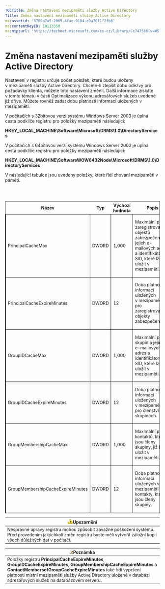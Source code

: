 ```yaml
---
TOCTitle: Změna nastavení mezipaměti služby Active Directory
Title: Změna nastavení mezipaměti služby Active Directory
ms:assetid: '8789a7a5-2065-4fae-9104-e0a70f1f2fb6'
ms:contentKeyID: 18113350
ms:mtpsurl: 'https://technet.microsoft.com/cs-cz/library/Cc747586(v=WS.10)'
---
```


Změna nastavení mezipaměti služby Active Directory
==================================================

Nastavení v registru určuje počet položek, které budou uloženy v mezipaměti služby Active Directory. Chcete-li zlepšit dobu odezvy pro požadavky klienta, můžete toto nastavení změnit. Další informace získáte v tomto tématu v části Optimalizace výkonu adresářových služeb uvedené již dříve. Můžete rovněž zadat dobu platnosti informací uložených v mezipaměti.

V počítačích s 32bitovou verzí systému Windows Server 2003 je úplná cesta podklíče registru pro položky mezipaměti následující:

**HKEY\_LOCAL\_MACHINE\\Software\\Microsoft\\DRMS\\1.0\\DirectoryServices**

V počítačích s 64bitovou verzí systému Windows Server 2003 je úplná cesta podklíče registru pro položky mezipaměti následující:

**HKEY\_LOCAL\_MACHINE\\SoftwareWOW6432Node\\Microsoft\\DRMS\\1.0\\DirectoryServices**

V následující tabulce jsou uvedeny položky, které řídí chování mezipaměti v paměti.

###  

<p> </p>
<table style="border:1px solid black;">
<colgroup>
<col width="25%" />
<col width="25%" />
<col width="25%" />
<col width="25%" />
</colgroup>
<thead>
<tr class="header">
<th>Název</th>
<th>Typ</th>
<th>Výchozí hodnota</th>
<th>Popis</th>
</tr>
</thead>
<tbody>
<tr class="odd">
<td style="border:1px solid black;"><p>PrincipalCacheMax</p></td>
<td style="border:1px solid black;"><p>DWORD</p></td>
<td style="border:1px solid black;"><p>1,000</p></td>
<td style="border:1px solid black;"><p>Maximální počet zaregistrovaných objektů zabezpečení a jejich e-mailových adres a identifikátorů SID, které lze uložit v mezipaměti.</p></td>
</tr>
<tr class="even">
<td style="border:1px solid black;"><p>PrincipalCacheExpireMinutes</p></td>
<td style="border:1px solid black;"><p>DWORD</p></td>
<td style="border:1px solid black;"><p>12</p></td>
<td style="border:1px solid black;"><p>Doba platnosti informací uložených v mezipaměti pro zaregistrované objekty zabezpečení.</p></td>
</tr>
<tr class="odd">
<td style="border:1px solid black;"><p>GroupIDCacheMax</p></td>
<td style="border:1px solid black;"><p>DWORD</p></td>
<td style="border:1px solid black;"><p>1,000</p></td>
<td style="border:1px solid black;"><p>Maximální počet skupin a jejich e-mailových adres a identifikátorů SID, které lze uložit v mezipaměti.</p></td>
</tr>
<tr class="even">
<td style="border:1px solid black;"><p>GroupIDCacheExpireMinutes</p></td>
<td style="border:1px solid black;"><p>DWORD</p></td>
<td style="border:1px solid black;"><p>12</p></td>
<td style="border:1px solid black;"><p>Doba platnosti informací uložených v mezipaměti pro členství ve skupinách.</p></td>
</tr>
<tr class="odd">
<td style="border:1px solid black;"><p>GroupMembershipCacheMax</p></td>
<td style="border:1px solid black;"><p>DWORD</p></td>
<td style="border:1px solid black;"><p>1,000</p></td>
<td style="border:1px solid black;"><p>Maximální počet kontaktů, které jsou členy skupiny, již lze uložit v mezipaměti.</p></td>
</tr>
<tr class="even">
<td style="border:1px solid black;"><p>GroupMembershipCacheExpireMinutes</p></td>
<td style="border:1px solid black;"><p>DWORD</p></td>
<td style="border:1px solid black;"><p>12</p></td>
<td style="border:1px solid black;"><p>Doba platnosti informací uložených v mezipaměti pro kontakty, které jsou členy skupiny.</p></td>
</tr>
</tbody>
</table>
  
| ![](images/Cc747586.Caution(WS.10).gif)Upozornění                                                                                                  |  
|---------------------------------------------------------------------------------------------------------------------------------------------------------------------------------|  
| Nesprávné úpravy registru mohou způsobit závažné poškození systému. Před provedením jakýchkoli změn registru byste měli vytvořit záložní kopii všech důležitých dat v počítači. |
  
| ![](images/Cc747586.note(WS.10).gif)Poznámka                                                                                                                                                                                                                                  |  
|------------------------------------------------------------------------------------------------------------------------------------------------------------------------------------------------------------------------------------------------------------------------------------------------------------|  
| Položky registru **PrincipalCacheExpireMinutes**, **GroupIDCacheExpireMinutes**, **GroupMembershipCacheExpireMinutes** a **ContactMembersofGroupCacheExpireMinutes** také řídí vypršení platnosti místní mezipaměti služby Active Directory uložené v databázi adresářových služeb na databázovém serveru. |
